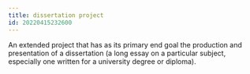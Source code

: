 ```yaml
---
title: dissertation project
id: 20220415232600
---
```


An extended project that has as its primary end goal the production and presentation of a dissertation (a long essay on a particular subject, especially one written for a university degree or diploma).
